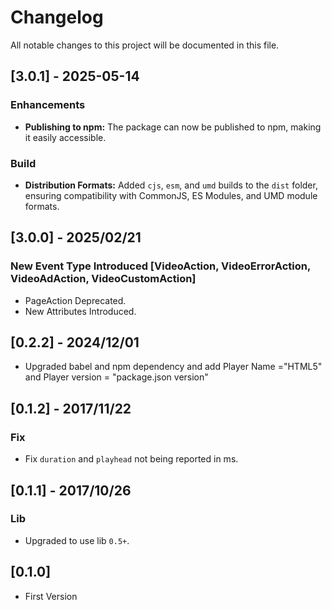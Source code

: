 # Changelog

All notable changes to this project will be documented in this file.

## [3.0.1] - 2025-05-14

### Enhancements

* **Publishing to npm:** The package can now be published to npm, making it easily accessible.

### Build

* **Distribution Formats:** Added `cjs`, `esm`, and `umd` builds to the `dist` folder, ensuring compatibility with CommonJS, ES Modules, and UMD module formats.

## [3.0.0] - 2025/02/21

### New Event Type Introduced [VideoAction, VideoErrorAction, VideoAdAction, VideoCustomAction]

- PageAction Deprecated.
- New Attributes Introduced.

## [0.2.2] - 2024/12/01

- Upgraded babel and npm dependency and add Player Name ="HTML5" and Player version = "package.json version"

## [0.1.2] - 2017/11/22

### Fix

- Fix `duration` and `playhead` not being reported in ms.

## [0.1.1] - 2017/10/26

### Lib

- Upgraded to use lib `0.5+`.

## [0.1.0]

- First Version
